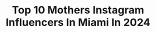 ---
title: Top 10 Mothers Instagram Influencers In Miami In 2024
description: >-
  Find top mothers Instagram influencers in Miami in 2024. Most popular hashtags: #miami #family #love.
platform: Instagram
hits: 125
text_top: Analyze the top-rated Instagram accounts on inBeat.
text_bottom: inBeat aggregates 125 Instagram influencers like this in Miami, United States for you to contact.
profiles:
  - username: "paolavdesideri"
    fullname: >-
      Paola Vargas 💫✨
    bio: >-
      Model (mother agent) - @emirocantillo • Miami @freedommodelsmia LA @freedommodelsla
    location: "United States"
    followers: 140979
    engagement: 232
    commentsToLikes: 0.013306
    id: ck0u07n1rsxye0i19426cras1
    verified: false
    hashtags: "#miami, #mia, #sorrythemess, #datenight"
  - username: "everydaymagicwithmercy"
    fullname: >-
      Mercy Betancourt | Lifestyle & Travel Blogger
    bio: >-
      Travel Addict🧳✈️ MomLife👧🧒👧 Disney Adult 🏰✨Foodie🍤🌮🍔 Style 👗💄 Family Travel 🏖️🎢 Miami & Orlando 📍 Book Your Vacay with @vacationsbymercy
    location: "United States"
    followers: 33754
    engagement: 76
    commentsToLikes: 0.061882
    id: ckv8zuoa2346x0j23pse0yr57
    verified: false
    hashtags: "#miamiinfluencer, #familyvacation, #travelingfamily, #travelmom"
  - username: "martabez"
    fullname: >-
      Marta Bez
    bio: >-
      🇧🇷 @us3mgmt - Mother Agency 💕 🇺🇸 @musemodelsnyc / @wilhelmina.miami 🇨🇴 @models.iconic 🇩🇪 @louisamodels 🇬🇧 @bodylondon_ 🧶 @bezbymarta
    location: "United States"
    followers: 17236
    engagement: 123
    commentsToLikes: 0.043880
    id: ck0tz192sor870i19zpqu2nvn
    verified: false
    hashtags: "#bunchyoflips, #diadospais, #tbt"
  - username: "_maramartin_"
    fullname: >-
      Mara Martin
    bio: >-
      Mom to Aria & Vera | CEO & Founder @vyralpr @wilhelmina.miami Model | UGA alum Went viral for breastfeeding on the runway @savethechildren Cabinet
    location: "United States"
    followers: 137167
    engagement: 30
    commentsToLikes: 0.014575
    id: ck0vw6qrkscxm0i19dlkvo70c
    verified: true
    hashtags: "#motherhoodunplugged, #pregnancy, #miamiswimweek, #babyaria"
  - username: "alejo_arse"
    fullname: >-
      Kevin Alejandro Ramirez
    bio: >-
      Colombiano 🇨🇴 - South Korea 🇰🇷 Natural bodybuilding Full time College Student
    location: "United States"
    followers: 6785
    engagement: 809
    commentsToLikes: 0.008453
    id: ck15u0bc2kskd0i19j38kqe3o
    verified: false
    hashtags: "#gym, #fitnessmotivation, #supercar, #car"
  - username: "jinny_torres"
    fullname: >-
      Jinny_Torres
    bio: >-
      MentalHealthCounselor 📕Nuevo Libro: "SER MAMÁ" Escritora columna "Ser Mamá" de PeopleEspañol Co-autora: "CasadaConmigo" "Ser Mamá" 📕Disponible ya! 👇🏻
    location: "United States"
    followers: 26978
    engagement: 135
    commentsToLikes: 0.076098
    id: ckap7edvljpom0i784vnugslv
    verified: false
    hashtags: "#repost, #latepost, #sermama, #love"
  - username: "marialouisez"
    fullname: >-
      Maria Zachariassen
    bio: >-
      Mother agent: @donna_ioanna 🇳🇴 Elite NY, Miami, LA🇺🇸 The Hive 🇬🇧 Select Milan🇮🇹 Le Management 🇩🇰 MGM 🇩🇪
    location: "United States"
    followers: 21795
    engagement: 217
    commentsToLikes: 0.020349
    id: ck5bzixfrr8i30i11tgajfp9u
    verified: false
    hashtags: ""
  - username: "iamnatalieleon"
    fullname: >-
      Natalie Leon | My story is my superpower
    bio: >-
      Agent of Change 🌀 Mother to Grace ❤️ Mktg. Comms @miamidadecounty We need world leaders that are in love with humanity. 🌎
    location: "United States"
    followers: 8401
    engagement: 194
    commentsToLikes: 0.134507
    id: ckql91splt5800j23bvenzaol
    verified: false
    hashtags: "#newmom, #resilient, #motherhood, #myworld"
  - username: "anastasia.love.inla"
    fullname: >-
      Anastasia
    bio: >-
      ❗️Story of my life 🥳🍿 ❗️Lady BOSS of @studioqueenhair ❗️Single-Mother of 👧,🐶,🐹,🐢🐢,🐁🐁🐁 ❗️Beautiful life in USA 🇺🇸
    location: "United States"
    followers: 56261
    engagement: 125
    commentsToLikes: 0.097409
    id: ck9hbbmuxg5zv0j78yal1z0re
    verified: false
    hashtags: "#mylove, #bloggerstyle, #lagirl, #la"
  - username: "michellecohnb"
    fullname: >-
      Michelle Cohn
    bio: >-
      Miss Universe Guatemala 2023🇬🇹 Mother of two 👦🏼👧🏻 Model - TV host - Founder @lucabeachwear Advocate on Women’s Empowerment for Inclusive Development👊🏻
    location: "United States"
    followers: 204797
    engagement: 511
    commentsToLikes: 0.016742
    id: ck5btkfqng4lp0i1131iiorv8
    verified: false
    hashtags: "#72stmissuniverse, #missguatemala, #missuniverse, #72missuniverse"
---